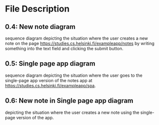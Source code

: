 # File Description

## 0.4: New note diagram

sequence diagram depicting the situation where the user creates a new note on the page https://studies.cs.helsinki.fi/exampleapp/notes by writing something into the text field and clicking the submit button.

## 0.5: Single page app diagram

sequence diagram depicting the situation where the user goes to the single-page app version of the notes app at https://studies.cs.helsinki.fi/exampleapp/spa.

## 0.6: New note in Single page app diagram

depicting the situation where the user creates a new note using the single-page version of the app.
